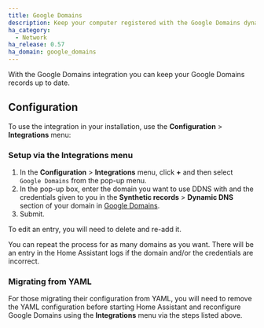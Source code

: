 ```yaml
---
title: Google Domains
description: Keep your computer registered with the Google Domains dynamic DNS.
ha_category:
  - Network
ha_release: 0.57
ha_domain: google_domains
---
```


With the Google Domains integration you can keep your Google Domains records up to date.

## Configuration

To use the integration in your installation, use the **Configuration** > **Integrations** menu:

### Setup via the Integrations menu

1. In the **Configuration** > **Integrations** menu, click **+** and then select `Google Domains` from the pop-up menu.
2. In the pop-up box, enter the domain you want to use DDNS with and the credentials given to you in the **Synthetic records** > **Dynamic DNS** section of your domain in [Google Domains](https://domains.google.com/registrar/).
3. Submit.

To edit an entry, you will need to delete and re-add it.

You can repeat the process for as many domains as you want. There will be an entry in the Home Assistant logs if the domain and/or the credentials are incorrect.

### Migrating from YAML
For those migrating their configuration from YAML, you will need to remove the YAML configuration before starting Home Assistant and reconfigure Google Domains using the **Integrations** menu via the steps listed above.
